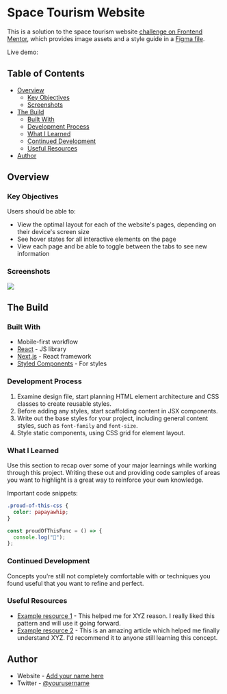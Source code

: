 # Space Tourism Website

This is a solution to the space tourism website [challenge on Frontend Mentor](https://www.frontendmentor.io/challenges/space-tourism-multipage-website-gRWj1URZ3), which provides image assets and a style guide in a [Figma file](https://www.figma.com/file/fEvMwK3DALNy5ZiVsY562l/space-tourism-website?node-id=0%3A1&t=uABUmUEvdYazx7ky-1).

Live demo:

## Table of Contents

- [Overview](#overview)
  - [Key Objectives](#key-objectives)
  - [Screenshots](#screenshots)
- [The Build](#the-build)
  - [Built With](#built-with)
  - [Development Process](#development-process)
  - [What I Learned](#what-i-learned)
  - [Continued Development](#continued-development)
  - [Useful Resources](#useful-resources)
- [Author](#author)

## Overview

### Key Objectives

Users should be able to:

- View the optimal layout for each of the website's pages, depending on their device's screen size
- See hover states for all interactive elements on the page
- View each page and be able to toggle between the tabs to see new information

### Screenshots

![](./screenshot.jpg)

## The Build

### Built With

- Mobile-first workflow
- [React](https://reactjs.org/) - JS library
- [Next.js](https://nextjs.org/) - React framework
- [Styled Components](https://styled-components.com/) - For styles

### Development Process

1. Examine design file, start planning HTML element architecture and CSS classes to create reusable styles.
2. Before adding any styles, start scaffolding content in JSX components.
3. Write out the base styles for your project, including general content styles, such as `font-family` and `font-size`.
4. Style static components, using CSS grid for element layout.

### What I Learned

Use this section to recap over some of your major learnings while working through this project. Writing these out and providing code samples of areas you want to highlight is a great way to reinforce your own knowledge.

Important code snippets:

```css
.proud-of-this-css {
  color: papayawhip;
}
```

```js
const proudOfThisFunc = () => {
  console.log("🎉");
};
```

### Continued Development

Concepts you're still not completely comfortable with or techniques you found useful that you want to refine and perfect.

### Useful Resources

- [Example resource 1](https://www.example.com) - This helped me for XYZ reason. I really liked this pattern and will use it going forward.
- [Example resource 2](https://www.example.com) - This is an amazing article which helped me finally understand XYZ. I'd recommend it to anyone still learning this concept.

## Author

- Website - [Add your name here](https://www.your-site.com)
- Twitter - [@yourusername](https://www.twitter.com/yourusername)
